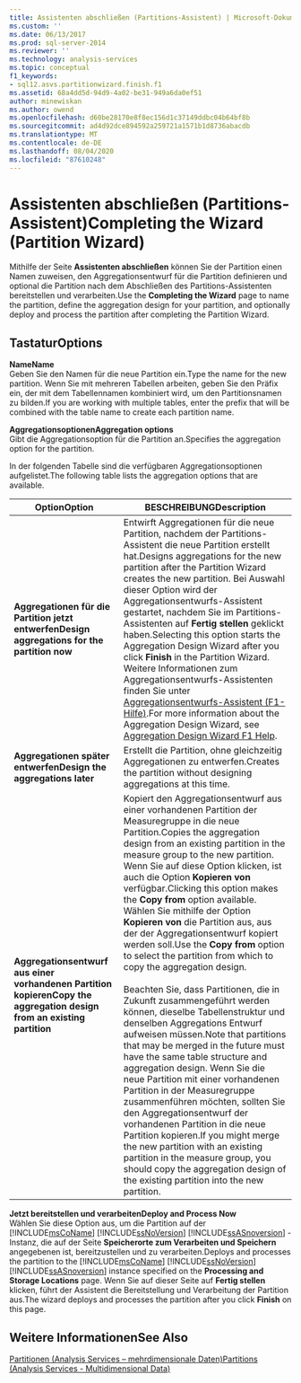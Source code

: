 ```yaml
---
title: Assistenten abschließen (Partitions-Assistent) | Microsoft-Dokumentation
ms.custom: ''
ms.date: 06/13/2017
ms.prod: sql-server-2014
ms.reviewer: ''
ms.technology: analysis-services
ms.topic: conceptual
f1_keywords:
- sql12.asvs.partitionwizard.finish.f1
ms.assetid: 68a4dd5d-94d9-4a02-be31-949a6da0ef51
author: minewiskan
ms.author: owend
ms.openlocfilehash: d60be28170e8f8ec156d1c37149ddbc04b64bf8b
ms.sourcegitcommit: ad4d92dce894592a259721a1571b1d8736abacdb
ms.translationtype: MT
ms.contentlocale: de-DE
ms.lasthandoff: 08/04/2020
ms.locfileid: "87610248"
---
```

# <a name="completing-the-wizard-partition-wizard"></a><span data-ttu-id="f453f-102">Assistenten abschließen (Partitions-Assistent)</span><span class="sxs-lookup"><span data-stu-id="f453f-102">Completing the Wizard (Partition Wizard)</span></span>
  <span data-ttu-id="f453f-103">Mithilfe der Seite **Assistenten abschließen** können Sie der Partition einen Namen zuweisen, den Aggregationsentwurf für die Partition definieren und optional die Partition nach dem Abschließen des Partitions-Assistenten bereitstellen und verarbeiten.</span><span class="sxs-lookup"><span data-stu-id="f453f-103">Use the **Completing the Wizard** page to name the partition, define the aggregation design for your partition, and optionally deploy and process the partition after completing the Partition Wizard.</span></span>  
  
## <a name="options"></a><span data-ttu-id="f453f-104">Tastatur</span><span class="sxs-lookup"><span data-stu-id="f453f-104">Options</span></span>  
 <span data-ttu-id="f453f-105">**Name**</span><span class="sxs-lookup"><span data-stu-id="f453f-105">**Name**</span></span>  
 <span data-ttu-id="f453f-106">Geben Sie den Namen für die neue Partition ein.</span><span class="sxs-lookup"><span data-stu-id="f453f-106">Type the name for the new partition.</span></span> <span data-ttu-id="f453f-107">Wenn Sie mit mehreren Tabellen arbeiten, geben Sie den Präfix ein, der mit dem Tabellennamen kombiniert wird, um den Partitionsnamen zu bilden.</span><span class="sxs-lookup"><span data-stu-id="f453f-107">If you are working with multiple tables, enter the prefix that will be combined with the table name to create each partition name.</span></span>  
  
 <span data-ttu-id="f453f-108">**Aggregationsoptionen**</span><span class="sxs-lookup"><span data-stu-id="f453f-108">**Aggregation options**</span></span>  
 <span data-ttu-id="f453f-109">Gibt die Aggregationsoption für die Partition an.</span><span class="sxs-lookup"><span data-stu-id="f453f-109">Specifies the aggregation option for the partition.</span></span>  
  
 <span data-ttu-id="f453f-110">In der folgenden Tabelle sind die verfügbaren Aggregationsoptionen aufgelistet.</span><span class="sxs-lookup"><span data-stu-id="f453f-110">The following table lists the aggregation options that are available.</span></span>  
  
|<span data-ttu-id="f453f-111">Option</span><span class="sxs-lookup"><span data-stu-id="f453f-111">Option</span></span>|<span data-ttu-id="f453f-112">BESCHREIBUNG</span><span class="sxs-lookup"><span data-stu-id="f453f-112">Description</span></span>|  
|------------|-----------------|  
|<span data-ttu-id="f453f-113">**Aggregationen für die Partition jetzt entwerfen**</span><span class="sxs-lookup"><span data-stu-id="f453f-113">**Design aggregations for the partition now**</span></span>|<span data-ttu-id="f453f-114">Entwirft Aggregationen für die neue Partition, nachdem der Partitions-Assistent die neue Partition erstellt hat.</span><span class="sxs-lookup"><span data-stu-id="f453f-114">Designs aggregations for the new partition after the Partition Wizard creates the new partition.</span></span> <span data-ttu-id="f453f-115">Bei Auswahl dieser Option wird der Aggregationsentwurfs-Assistent gestartet, nachdem Sie im Partitions-Assistenten auf **Fertig stellen** geklickt haben.</span><span class="sxs-lookup"><span data-stu-id="f453f-115">Selecting this option starts the Aggregation Design Wizard after you click **Finish** in the Partition Wizard.</span></span> <span data-ttu-id="f453f-116">Weitere Informationen zum Aggregationsentwurfs-Assistenten finden Sie unter [Aggregationsentwurfs-Assistent (F1-Hilfe)](aggregation-design-wizard-f1-help.md).</span><span class="sxs-lookup"><span data-stu-id="f453f-116">For more information about the Aggregation Design Wizard, see [Aggregation Design Wizard F1 Help](aggregation-design-wizard-f1-help.md).</span></span>|  
|<span data-ttu-id="f453f-117">**Aggregationen später entwerfen**</span><span class="sxs-lookup"><span data-stu-id="f453f-117">**Design the aggregations later**</span></span>|<span data-ttu-id="f453f-118">Erstellt die Partition, ohne gleichzeitig Aggregationen zu entwerfen.</span><span class="sxs-lookup"><span data-stu-id="f453f-118">Creates the partition without designing aggregations at this time.</span></span>|  
|<span data-ttu-id="f453f-119">**Aggregationsentwurf aus einer vorhandenen Partition kopieren**</span><span class="sxs-lookup"><span data-stu-id="f453f-119">**Copy the aggregation design from an existing partition**</span></span>|<span data-ttu-id="f453f-120">Kopiert den Aggregationsentwurf aus einer vorhandenen Partition der Measuregruppe in die neue Partition.</span><span class="sxs-lookup"><span data-stu-id="f453f-120">Copies the aggregation design from an existing partition in the measure group to the new partition.</span></span> <span data-ttu-id="f453f-121">Wenn Sie auf diese Option klicken, ist auch die Option **Kopieren von** verfügbar.</span><span class="sxs-lookup"><span data-stu-id="f453f-121">Clicking this option makes the **Copy from** option available.</span></span> <span data-ttu-id="f453f-122">Wählen Sie mithilfe der Option **Kopieren von** die Partition aus, aus der der Aggregationsentwurf kopiert werden soll.</span><span class="sxs-lookup"><span data-stu-id="f453f-122">Use the **Copy from** option to select the partition from which to copy the aggregation design.</span></span><br /><br /> <span data-ttu-id="f453f-123">Beachten Sie, dass Partitionen, die in Zukunft zusammengeführt werden können, dieselbe Tabellenstruktur und denselben Aggregations Entwurf aufweisen müssen.</span><span class="sxs-lookup"><span data-stu-id="f453f-123">Note that partitions that may be merged in the future must have the same table structure and aggregation design.</span></span> <span data-ttu-id="f453f-124">Wenn Sie die neue Partition mit einer vorhandenen Partition in der Measuregruppe zusammenführen möchten, sollten Sie den Aggregationsentwurf der vorhandenen Partition in die neue Partition kopieren.</span><span class="sxs-lookup"><span data-stu-id="f453f-124">If you might merge the new partition with an existing partition in the measure group, you should copy the aggregation design of the existing partition into the new partition.</span></span>|  
  
 <span data-ttu-id="f453f-125">**Jetzt bereitstellen und verarbeiten**</span><span class="sxs-lookup"><span data-stu-id="f453f-125">**Deploy and Process Now**</span></span>  
 <span data-ttu-id="f453f-126">Wählen Sie diese Option aus, um die Partition auf der [!INCLUDE[msCoName](../includes/msconame-md.md)] [!INCLUDE[ssNoVersion](../includes/ssnoversion-md.md)] [!INCLUDE[ssASnoversion](../includes/ssasnoversion-md.md)] -Instanz, die auf der Seite **Speicherorte zum Verarbeiten und Speichern** angegebenen ist, bereitzustellen und zu verarbeiten.</span><span class="sxs-lookup"><span data-stu-id="f453f-126">Deploys and processes the partition to the [!INCLUDE[msCoName](../includes/msconame-md.md)] [!INCLUDE[ssNoVersion](../includes/ssnoversion-md.md)] [!INCLUDE[ssASnoversion](../includes/ssasnoversion-md.md)] instance specified on the **Processing and Storage Locations** page.</span></span> <span data-ttu-id="f453f-127">Wenn Sie auf dieser Seite auf **Fertig stellen** klicken, führt der Assistent die Bereitstellung und Verarbeitung der Partition aus.</span><span class="sxs-lookup"><span data-stu-id="f453f-127">The wizard deploys and processes the partition after you click **Finish** on this page.</span></span>  
  
## <a name="see-also"></a><span data-ttu-id="f453f-128">Weitere Informationen</span><span class="sxs-lookup"><span data-stu-id="f453f-128">See Also</span></span>  
 [<span data-ttu-id="f453f-129">Partitionen &#40;Analysis Services – mehrdimensionale Daten&#41;</span><span class="sxs-lookup"><span data-stu-id="f453f-129">Partitions &#40;Analysis Services - Multidimensional Data&#41;</span></span>](multidimensional-models-olap-logical-cube-objects/partitions-analysis-services-multidimensional-data.md)  
  
  
